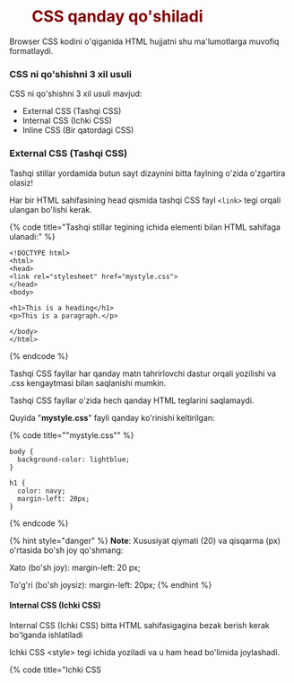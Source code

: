 # CSS qanday qo'shiladi

Browser CSS kodini o'qiganida HTML hujjatni shu ma'lumotlarga muvofiq formatlaydi.

### CSS ni qo'shishni 3 xil usuli <a href="#css-ni-qoshishni-3-xil-usuli" id="css-ni-qoshishni-3-xil-usuli"></a>

CSS ni qo'shishni 3 xil usuli mavjud:

* External CSS (Tashqi CSS)
* Internal CSS (Ichki CSS)
* Inline CSS (Bir qatordagi CSS)

### External CSS (Tashqi CSS) <a href="#external-css-tashqi-css" id="external-css-tashqi-css"></a>

Tashqi stillar yordamida butun sayt dizaynini bitta faylning o'zida o'zgartira olasiz!

Har bir HTML sahifasining head qismida tashqi CSS fayl `<link>` tegi orqali ulangan bo'lishi kerak.

{% code title="Tashqi stillar <head> tegining ichida <link> elementi bilan HTML sahifaga ulanadi:" %}
```
<!DOCTYPE html>
<html>
<head>
<link rel="stylesheet" href="mystyle.css">
</head>
<body>

<h1>This is a heading</h1>
<p>This is a paragraph.</p>

</body>
</html>
```
{% endcode %}

Tashqi CSS fayllar har qanday matn tahrirlovchi dastur orqali yozilishi va .css kengaytmasi bilan saqlanishi mumkin.

Tashqi CSS fayllar o'zida hech qanday HTML teglarini saqlamaydi.

Quyida "**mystyle.css**" fayli qanday ko'rinishi keltirilgan:

{% code title=""mystyle.css"" %}
```
body {
  background-color: lightblue;
}

h1 {
  color: navy;
  margin-left: 20px;
}
```
{% endcode %}

{% hint style="danger" %}
**Note**: Xususiyat qiymati (20) va qisqarma (px) o'rtasida bo'sh joy qo'shmang:

Xato (bo'sh joy): margin-left: 20 px;

To'g'ri (bo'sh joysiz): margin-left: 20px;
{% endhint %}

#### Internal CSS (Ichki CSS) <a href="#internal-css-ichki-css" id="internal-css-ichki-css"></a>

Internal CSS (Ichki CSS) bitta HTML sahifasigagina bezak berish kerak bo'lganda ishlatiladi

Ichki CSS \<style> tegi ichida yoziladi va u ham head bo'limida joylashadi.

{% code title="Ichki CSS <style> tegi ichida yozib ketiladi va u ham head bo'limida joylashadi:" %}
```
<!DOCTYPE html>
<html>
<head>
<style>
body {
  background-color: linen;
}

h1 {
  color: maroon;
  margin-left: 40px;
}
</style>
</head>
<body>

<h1>This is a heading</h1>
<p>This is a paragraph.</p>

</body>
</html>
```
{% endcode %}

### Inline CSS (Bir qatordagi CSS) <a href="#inline-css-bir-qatordagi-css" id="inline-css-bir-qatordagi-css"></a>

Inline CSS bitta elementga unikal still berish uchun ishlatiladi.

Inline CSSdan foydalanish uchun kerakli elementga `style` attributini qo'shing. Style atributi har qanday CSS xususiyatini o'z ichiga olishi mumkin.

{% code title="Inline stillar tegishli elementning "style" atributida yoziladi:" %}
```
<!DOCTYPE html>
<html>
<body>

<h1 style="color:blue;text-align:center;">This is a heading</h1>
<p style="color:red;">This is a paragraph.</p>

</body>
</html>
```
{% endcode %}

{% hint style="warning" %}
**Maslahat:** Inline css stylesheetning ko'pgina afzalliklarini yo'qotadi. Ushbu usuldan kamdan kam holatda foydalaning.
{% endhint %}

### Bir nechta stylesheetlar <a href="#bir-nechta-ulanish-usullarini-birlashtirish" id="bir-nechta-ulanish-usullarini-birlashtirish"></a>

Agar bitta selektor (element) uchun ba'zi xususiyatlar turli stylesheetlarda berilgan bo'lsa, oxirgi o'qilgan stylesheetdagi qiymatdan foydalaniladi.

{% code title="Tasavvur qiling, quyidagi kod <h1> elementi uchun tashqi CSS faylida yozilgan:" %}
```
h1 {
  color: navy;
}
```
{% endcode %}

{% code title="Keyin, tasavvur qiling quyidagi kod ichki CSS orqali <h1> uchun yozilgan:" %}
```
h1 {
  color: orange;   
}
```
{% endcode %}

{% code title="Agarda Internal CSS, External CSS ulanishdian keyin yozilgan bo'lsa, unda <h1> "olovrang" bo'lib qoladi:" %}
```
<head>
<link rel="stylesheet" type="text/css" href="mystyle.css">
<style>
h1 {
  color: orange;
}
</style>
</head>
```
{% endcode %}

{% code title="Agarda Internal CSS <link> tegidan oldin yozilgan bo'lsa unda External CSS ning qiymatlari hisobga olinib <h1> elementlari "ko'k rang" bo'lib qoladi:" %}
```
<head>
<style>
h1 {
  color: orange;
}
</style>
<link rel="stylesheet" type="text/css" href="mystyle.css">
</head>
```
{% endcode %}

### Kaskadlash tartibi

HTML element uchun bir nechta stil qiymatlari berilsa qaysi biri ishlatiladi ?

Barcha sahifadagi stillar quyidagi ketma-ketlikda ishlaydi:

1. Inline stil (HTML elementining ichidagi CSS qiymatlari)
2. External va Inline CSS (Head bo'limidagi)
3. Browser ni defolt holatidagi

Shunday qilib, inline still yuqori ustuvorlikka ega va tashqi va ichki stillarini hamda brauzerning standart sozlamalarini bekor qiladi.
